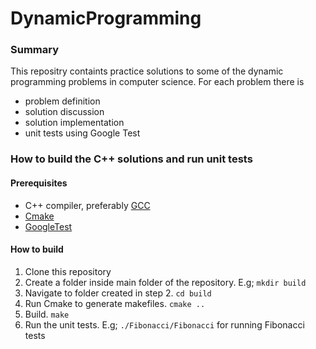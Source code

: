 # DynamicProgramming

### Summary
This repositry containts practice solutions to some of the dynamic programming problems in computer science. For each problem there is
* problem definition
* solution discussion
* solution implementation
* unit tests using Google Test

### How to build the C++ solutions and run unit tests
#### Prerequisites
* C++ compiler, preferably [GCC](https://gcc.gnu.org/)
* [Cmake](https://cmake.org/cmake/help/latest/guide/tutorial/index.html)
* [GoogleTest](https://github.com/google/googletest)

#### How to build
1. Clone this repository
2. Create a folder inside main folder of the repository. E.g; `mkdir build`
3. Navigate to folder created in step 2. `cd build`
4. Run Cmake to generate makefiles. `cmake ..`
5. Build. `make`
6. Run the unit tests. E.g; `./Fibonacci/Fibonacci` for running Fibonacci tests